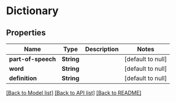 # Dictionary
## Properties

Name | Type | Description | Notes
------------ | ------------- | ------------- | -------------
**part-of-speech** | **String** |  | [default to null]
**word** | **String** |  | [default to null]
**definition** | **String** |  | [default to null]

[[Back to Model list]](../README.md#documentation-for-models) [[Back to API list]](../README.md#documentation-for-api-endpoints) [[Back to README]](../README.md)

